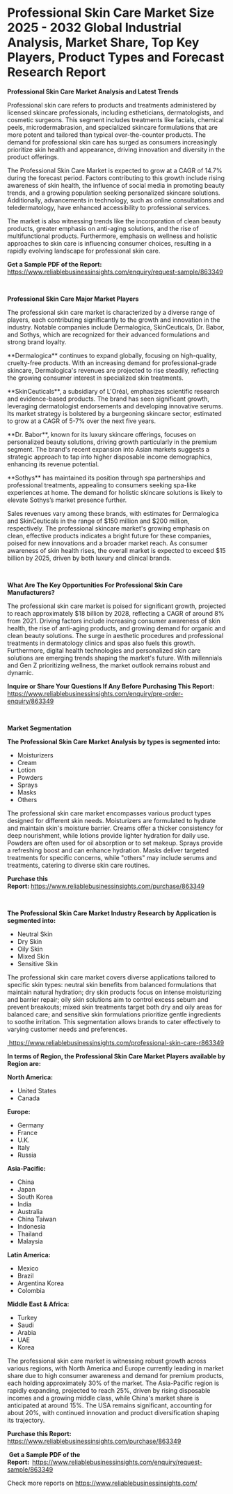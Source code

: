 <p><h1>Professional Skin Care Market Size 2025 - 2032 Global Industrial Analysis, Market Share, Top Key Players, Product Types and Forecast Research Report</h1></p><p><strong>Professional Skin Care Market Analysis and Latest Trends</strong></p>
<p><p>Professional skin care refers to products and treatments administered by licensed skincare professionals, including estheticians, dermatologists, and cosmetic surgeons. This segment includes treatments like facials, chemical peels, microdermabrasion, and specialized skincare formulations that are more potent and tailored than typical over-the-counter products. The demand for professional skin care has surged as consumers increasingly prioritize skin health and appearance, driving innovation and diversity in the product offerings.</p><p>The Professional Skin Care Market is expected to grow at a CAGR of 14.7% during the forecast period. Factors contributing to this growth include rising awareness of skin health, the influence of social media in promoting beauty trends, and a growing population seeking personalized skincare solutions. Additionally, advancements in technology, such as online consultations and teledermatology, have enhanced accessibility to professional services. </p><p>The market is also witnessing trends like the incorporation of clean beauty products, greater emphasis on anti-aging solutions, and the rise of multifunctional products. Furthermore, emphasis on wellness and holistic approaches to skin care is influencing consumer choices, resulting in a rapidly evolving landscape for professional skin care.</p></p>
<p><strong>Get a Sample PDF of the Report:&nbsp;</strong> <a href="https://www.reliablebusinessinsights.com/enquiry/request-sample/863349?utm_campaign=2446&utm_medium=2&utm_source=Github&utm_content=ia&utm_term=04042025&utm_id=professional-skin-care">https://www.reliablebusinessinsights.com/enquiry/request-sample/863349</a></p>
<p>&nbsp;</p>
<p><strong>Professional Skin Care Major Market Players</strong></p>
<p><p>The professional skin care market is characterized by a diverse range of players, each contributing significantly to the growth and innovation in the industry. Notable companies include Dermalogica, SkinCeuticals, Dr. Babor, and Sothys, which are recognized for their advanced formulations and strong brand loyalty.</p><p>**Dermalogica** continues to expand globally, focusing on high-quality, cruelty-free products. With an increasing demand for professional-grade skincare, Dermalogica's revenues are projected to rise steadily, reflecting the growing consumer interest in specialized skin treatments.</p><p>**SkinCeuticals**, a subsidiary of L'Oréal, emphasizes scientific research and evidence-based products. The brand has seen significant growth, leveraging dermatologist endorsements and developing innovative serums. Its market strategy is bolstered by a burgeoning skincare sector, estimated to grow at a CAGR of 5-7% over the next five years.</p><p>**Dr. Babor**, known for its luxury skincare offerings, focuses on personalized beauty solutions, driving growth particularly in the premium segment. The brand's recent expansion into Asian markets suggests a strategic approach to tap into higher disposable income demographics, enhancing its revenue potential.</p><p>**Sothys** has maintained its position through spa partnerships and professional treatments, appealing to consumers seeking spa-like experiences at home. The demand for holistic skincare solutions is likely to elevate Sothys’s market presence further.</p><p>Sales revenues vary among these brands, with estimates for Dermalogica and SkinCeuticals in the range of $150 million and $200 million, respectively. The professional skincare market's growing emphasis on clean, effective products indicates a bright future for these companies, poised for new innovations and a broader market reach. As consumer awareness of skin health rises, the overall market is expected to exceed $15 billion by 2025, driven by both luxury and clinical brands.</p></p>
<p>&nbsp;</p>
<p><strong>What Are The Key Opportunities For Professional Skin Care Manufacturers?</strong></p>
<p><p>The professional skin care market is poised for significant growth, projected to reach approximately $18 billion by 2028, reflecting a CAGR of around 8% from 2021. Driving factors include increasing consumer awareness of skin health, the rise of anti-aging products, and growing demand for organic and clean beauty solutions. The surge in aesthetic procedures and professional treatments in dermatology clinics and spas also fuels this growth. Furthermore, digital health technologies and personalized skin care solutions are emerging trends shaping the market's future. With millennials and Gen Z prioritizing wellness, the market outlook remains robust and dynamic.</p></p>
<p><strong>Inquire or Share Your Questions If Any Before Purchasing This Report:</strong> <a href="https://www.reliablebusinessinsights.com/enquiry/pre-order-enquiry/863349?utm_campaign=2446&utm_medium=2&utm_source=Github&utm_content=ia&utm_term=04042025&utm_id=professional-skin-care">https://www.reliablebusinessinsights.com/enquiry/pre-order-enquiry/863349</a></p>
<p>&nbsp;</p>
<p><strong>Market Segmentation</strong></p>
<p><strong>The Professional Skin Care Market Analysis by types is segmented into:</strong></p>
<p><ul><li>Moisturizers</li><li>Cream</li><li>Lotion</li><li>Powders</li><li>Sprays</li><li>Masks</li><li>Others</li></ul></p>
<p><p>The professional skin care market encompasses various product types designed for different skin needs. Moisturizers are formulated to hydrate and maintain skin's moisture barrier. Creams offer a thicker consistency for deep nourishment, while lotions provide lighter hydration for daily use. Powders are often used for oil absorption or to set makeup. Sprays provide a refreshing boost and can enhance hydration. Masks deliver targeted treatments for specific concerns, while "others" may include serums and treatments, catering to diverse skin care routines.</p></p>
<p><strong>Purchase this Report:&nbsp;</strong><a href="https://www.reliablebusinessinsights.com/purchase/863349?utm_campaign=2446&utm_medium=2&utm_source=Github&utm_content=ia&utm_term=04042025&utm_id=professional-skin-care">https://www.reliablebusinessinsights.com/purchase/863349</a></p>
<p>&nbsp;</p>
<p><strong>The Professional Skin Care Market Industry Research by Application is segmented into:</strong></p>
<p><ul><li>Neutral Skin</li><li>Dry Skin</li><li>Oily Skin</li><li>Mixed Skin</li><li>Sensitive Skin</li></ul></p>
<p><p>The professional skin care market covers diverse applications tailored to specific skin types: neutral skin benefits from balanced formulations that maintain natural hydration; dry skin products focus on intense moisturizing and barrier repair; oily skin solutions aim to control excess sebum and prevent breakouts; mixed skin treatments target both dry and oily areas for balanced care; and sensitive skin formulations prioritize gentle ingredients to soothe irritation. This segmentation allows brands to cater effectively to varying customer needs and preferences.</p></p>
<p><a href="https://www.reliablebusinessinsights.com/professional-skin-care-r863349?utm_campaign=2446&utm_medium=2&utm_source=Github&utm_content=ia&utm_term=04042025&utm_id=professional-skin-care">&nbsp;https://www.reliablebusinessinsights.com/professional-skin-care-r863349</a></p>
<p><strong>In terms of Region, the Professional Skin Care Market Players available by Region are:</strong></p>
<p>
    <p> <strong> North America: </strong>
        <ul>
            <li>United States</li>
            <li>Canada</li>
        </ul>
        </p> 
    <p> <strong> Europe: </strong>
        <ul>
            <li>Germany</li>
            <li>France</li>
            <li>U.K.</li>
            <li>Italy</li>
            <li>Russia</li>
        </ul>
        </p> 
    <p> <strong> Asia-Pacific: </strong>
        <ul>
            <li>China</li>
            <li>Japan</li>
            <li>South Korea</li>
            <li>India</li>
            <li>Australia</li>
            <li>China Taiwan</li>
            <li>Indonesia</li>
            <li>Thailand</li>
            <li>Malaysia</li>
        </ul>
        </p> 
    <p> <strong> Latin America: </strong>
        <ul>
            <li>Mexico</li>
            <li>Brazil</li>
            <li>Argentina Korea</li>
            <li>Colombia</li>
        </ul>
        </p> 
    <p> <strong> Middle East & Africa: </strong>
        <ul>
            <li>Turkey</li>
            <li>Saudi</li>
            <li>Arabia</li>
            <li>UAE</li>
            <li>Korea</li>
        </ul>
    </p>
    </p>
<p><p>The professional skin care market is witnessing robust growth across various regions, with North America and Europe currently leading in market share due to high consumer awareness and demand for premium products, each holding approximately 30% of the market. The Asia-Pacific region is rapidly expanding, projected to reach 25%, driven by rising disposable incomes and a growing middle class, while China's market share is anticipated at around 15%. The USA remains significant, accounting for about 20%, with continued innovation and product diversification shaping its trajectory.</p></p>
<p><strong>Purchase this Report: </strong><a href="https://www.reliablebusinessinsights.com/purchase/863349?utm_campaign=2446&utm_medium=2&utm_source=Github&utm_content=ia&utm_term=04042025&utm_id=professional-skin-care">https://www.reliablebusinessinsights.com/purchase/863349</a></p>
<p>&nbsp;<strong>Get a Sample PDF of the Report:&nbsp;&nbsp;</strong><a href="https://www.reliablebusinessinsights.com/enquiry/request-sample/863349?utm_campaign=2446&utm_medium=2&utm_source=Github&utm_content=ia&utm_term=04042025&utm_id=professional-skin-care">https://www.reliablebusinessinsights.com/enquiry/request-sample/863349</a></p>
<p><strong></strong></p>
<p>Check more reports on <a href="https://www.reliablebusinessinsights.com/?utm_campaign=2446&utm_medium=2&utm_source=Github&utm_content=ia&utm_term=04042025&utm_id=professional-skin-care">https://www.reliablebusinessinsights.com/</a></p>